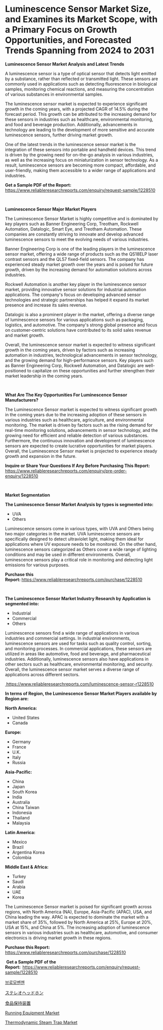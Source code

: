 <p><h1>Luminescence Sensor Market Size, and Examines its Market Scope, with a Primary Focus on Growth Opportunities, and Forecasted Trends Spanning from 2024 to 2031</h1></p><p><strong>Luminescence Sensor Market Analysis and Latest Trends</strong></p>
<p><p>A luminescence sensor is a type of optical sensor that detects light emitted by a substance, rather than reflected or transmitted light. These sensors are commonly used in applications such as detecting fluorescence in biological samples, monitoring chemical reactions, and measuring the concentration of various substances in environmental samples.</p><p>The luminescence sensor market is expected to experience significant growth in the coming years, with a projected CAGR of 14.5% during the forecast period. This growth can be attributed to the increasing demand for these sensors in industries such as healthcare, environmental monitoring, and food and beverage production. Additionally, advancements in technology are leading to the development of more sensitive and accurate luminescence sensors, further driving market growth.</p><p>One of the latest trends in the luminescence sensor market is the integration of these sensors into portable and handheld devices. This trend is driven by the growing need for on-the-go analysis in various industries, as well as the increasing focus on miniaturization in sensor technology. As a result, luminescence sensors are becoming more compact, affordable, and user-friendly, making them accessible to a wider range of applications and industries.</p></p>
<p><strong>Get a Sample PDF of the Report:&nbsp;</strong> <a href="https://www.reliableresearchreports.com/enquiry/request-sample/1228510">https://www.reliableresearchreports.com/enquiry/request-sample/1228510</a></p>
<p>&nbsp;</p>
<p><strong>Luminescence Sensor Major Market Players</strong></p>
<p><p>The Luminescence Sensor Market is highly competitive and is dominated by key players such as Banner Engineering Corp, Treotham, Rockwell Automation, Datalogic, Smart Eye, and Treotham Automation. These companies are constantly striving to innovate and develop advanced luminescence sensors to meet the evolving needs of various industries.</p><p>Banner Engineering Corp is one of the leading players in the luminescence sensor market, offering a wide range of products such as the QS18ELP laser contrast sensors and the QL57 fixed-field sensors. The company has experienced steady market growth over the years and is poised for future growth, driven by the increasing demand for automation solutions across industries.</p><p>Rockwell Automation is another key player in the luminescence sensor market, providing innovative sensor solutions for industrial automation applications. The company's focus on developing advanced sensor technologies and strategic partnerships has helped it expand its market presence and increase its sales revenue.</p><p>Datalogic is also a prominent player in the market, offering a diverse range of luminescence sensors for various applications such as packaging, logistics, and automotive. The company's strong global presence and focus on customer-centric solutions have contributed to its solid sales revenue and market growth.</p><p>Overall, the luminescence sensor market is expected to witness significant growth in the coming years, driven by factors such as increasing automation in industries, technological advancements in sensor technology, and the growing demand for high-performance sensors. Key players such as Banner Engineering Corp, Rockwell Automation, and Datalogic are well-positioned to capitalize on these opportunities and further strengthen their market leadership in the coming years.</p></p>
<p>&nbsp;</p>
<p><strong>What Are The Key Opportunities For Luminescence Sensor Manufacturers?</strong></p>
<p><p>The Luminescence Sensor market is expected to witness significant growth in the coming years due to the increasing adoption of these sensors in various industries such as healthcare, agriculture, and environmental monitoring. The market is driven by factors such as the rising demand for real-time monitoring solutions, advancements in sensor technology, and the growing need for efficient and reliable detection of various substances. Furthermore, the continuous innovation and development of luminescence sensors are expected to create lucrative opportunities for market players. Overall, the Luminescence Sensor market is projected to experience steady growth and expansion in the future.</p></p>
<p><strong>Inquire or Share Your Questions If Any Before Purchasing This Report:</strong> <a href="https://www.reliableresearchreports.com/enquiry/pre-order-enquiry/1228510">https://www.reliableresearchreports.com/enquiry/pre-order-enquiry/1228510</a></p>
<p>&nbsp;</p>
<p><strong>Market Segmentation</strong></p>
<p><strong>The Luminescence Sensor Market Analysis by types is segmented into:</strong></p>
<p><ul><li>UVA</li><li>Others</li></ul></p>
<p><p>Luminescence sensors come in various types, with UVA and Others being two major categories in the market. UVA luminescence sensors are specifically designed to detect ultraviolet light, making them ideal for applications where UV exposure needs to be monitored. On the other hand, luminescence sensors categorized as Others cover a wide range of lighting conditions and may be used in different environments. Overall, luminescence sensors play a critical role in monitoring and detecting light emissions for various purposes.</p></p>
<p><strong>Purchase this Report:&nbsp;</strong><a href="https://www.reliableresearchreports.com/purchase/1228510">https://www.reliableresearchreports.com/purchase/1228510</a></p>
<p>&nbsp;</p>
<p><strong>The Luminescence Sensor Market Industry Research by Application is segmented into:</strong></p>
<p><ul><li>Industrial</li><li>Commercial</li><li>Others</li></ul></p>
<p><p>Luminescence sensors find a wide range of applications in various industries and commercial settings. In industrial environments, luminescence sensors are used for tasks such as quality control, sorting, and monitoring processes. In commercial applications, these sensors are utilized in areas like automotive, food and beverage, and pharmaceutical industries. Additionally, luminescence sensors also have applications in other sectors such as healthcare, environmental monitoring, and security. Overall, the luminescence sensor market serves a diverse range of applications across different sectors.</p></p>
<p><a href="https://www.reliableresearchreports.com/luminescence-sensor-r1228510">&nbsp;https://www.reliableresearchreports.com/luminescence-sensor-r1228510</a></p>
<p><strong>In terms of Region, the Luminescence Sensor Market Players available by Region are:</strong></p>
<p>
    <p> <strong> North America: </strong>
        <ul>
            <li>United States</li>
            <li>Canada</li>
        </ul>
        </p> 
    <p> <strong> Europe: </strong>
        <ul>
            <li>Germany</li>
            <li>France</li>
            <li>U.K.</li>
            <li>Italy</li>
            <li>Russia</li>
        </ul>
        </p> 
    <p> <strong> Asia-Pacific: </strong>
        <ul>
            <li>China</li>
            <li>Japan</li>
            <li>South Korea</li>
            <li>India</li>
            <li>Australia</li>
            <li>China Taiwan</li>
            <li>Indonesia</li>
            <li>Thailand</li>
            <li>Malaysia</li>
        </ul>
        </p> 
    <p> <strong> Latin America: </strong>
        <ul>
            <li>Mexico</li>
            <li>Brazil</li>
            <li>Argentina Korea</li>
            <li>Colombia</li>
        </ul>
        </p> 
    <p> <strong> Middle East & Africa: </strong>
        <ul>
            <li>Turkey</li>
            <li>Saudi</li>
            <li>Arabia</li>
            <li>UAE</li>
            <li>Korea</li>
        </ul>
    </p>
    </p>
<p><p>The Luminescence Sensor market is poised for significant growth across regions, with North America (NA), Europe, Asia-Pacific (APAC), USA, and China leading the way. APAC is expected to dominate the market with a market share of 35%, followed by North America at 25%, Europe at 20%, USA at 15%, and China at 5%. The increasing adoption of luminescence sensors in various industries such as healthcare, automotive, and consumer electronics is driving market growth in these regions.</p></p>
<p><strong>Purchase this Report: </strong><a href="https://www.reliableresearchreports.com/purchase/1228510">https://www.reliableresearchreports.com/purchase/1228510</a></p>
<p>&nbsp;<strong>Get a Sample PDF of the Report:&nbsp;&nbsp;</strong><a href="https://www.reliableresearchreports.com/enquiry/request-sample/1228510">https://www.reliableresearchreports.com/enquiry/request-sample/1228510</a></p>
<p><strong></strong></p>
<p><p><a href="https://github.com/royErdmtyan906778/Market-Research-Report-List-1/blob/main/936715628013.md">브로모벤젠</a></p><p><a href="https://medium.com/@kaydenjohns1964/%E3%82%B9%E3%83%86%E3%83%AC%E3%82%AA%E3%83%98%E3%83%83%E3%83%89%E3%83%9B%E3%83%B3%E5%B8%82%E5%A0%B4-2031%E5%B9%B4%E3%81%BE%E3%81%A7%E3%81%AE%E6%88%90%E5%8A%9F%E3%81%99%E3%82%8B%E3%83%93%E3%82%B8%E3%83%8D%E3%82%B9%E6%88%A6%E7%95%A5%E3%81%AE%E9%8D%B5%E3%82%92%E4%BA%88%E6%B8%AC-239573de6d2b">ステレオヘッドホン</a></p><p><a href="https://github.com/oqoeusbvpadwjs08/Market-Research-Report-List-1/blob/main/103763630567.md">食品保持装置</a></p><p><a href="https://www.linkedin.com/pulse/running-equipment-market-share-evolution-growth-trends-2024-shioc?trackingId=YRG2gGv6V7dTkQZvj6zV7w%3D%3D">Running Equipment Market</a></p><p><a href="https://github.com/pjcfca/Market-Research-Report-List-2/blob/main/thermodynamic-steam-trap-market.md">Thermodynamic Steam Trap Market</a></p></p>